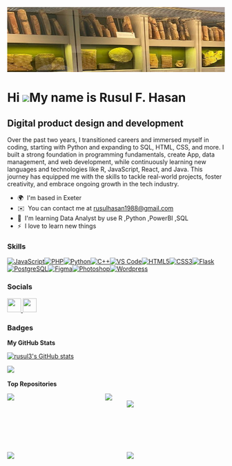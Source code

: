 <div align="center">
  <img src="https://raw.githubusercontent.com/rusul3/frontimage/main/frontimage.jpg" alt="Profile Photo" width="1000" height="150">
</div>

Hi ![](https://user-images.githubusercontent.com/18350557/176309783-0785949b-9127-417c-8b55-ab5a4333674e.gif)My name is Rusul F. Hasan
======================================================================================================================================

Digital product design and development
------------------------------------------------

Over the past two years, I transitioned careers and immersed myself in coding, starting with Python and expanding to SQL, HTML, CSS, and more. I built a strong foundation in programming fundamentals, create App, data management, and web development, while continuously learning new languages and technologies like R, JavaScript, React, and Java. This journey has equipped me with the skills to tackle real-world projects, foster creativity, and embrace ongoing growth in the tech industry.

* 🌍  I'm based in Exeter
* ✉️  You can contact me at [rusulhasan1988@gmail.com](mailto:rusulhasan1988@gmail.com)
* 🧠  I'm learning Data Analyst by use R ,Python ,PowerBI ,SQL 
* ⚡  I love to learn new things

### Skills


<p align="left">
<a href="https://developer.mozilla.org/en-US/docs/Web/JavaScript" target="_blank" rel="noreferrer"><img src="https://raw.githubusercontent.com/danielcranney/readme-generator/main/public/icons/skills/javascript-colored.svg" width="36" height="36" alt="JavaScript" /></a><a href="https://www.php.net/" target="_blank" rel="noreferrer"><img src="https://raw.githubusercontent.com/danielcranney/readme-generator/main/public/icons/skills/php-colored.svg" width="36" height="36" alt="PHP" /></a><a href="https://www.python.org/" target="_blank" rel="noreferrer"><img src="https://raw.githubusercontent.com/danielcranney/readme-generator/main/public/icons/skills/python-colored.svg" width="36" height="36" alt="Python" /></a><a href="https://docs.microsoft.com/en-us/cpp/?view=msvc-170" target="_blank" rel="noreferrer"><img src="https://raw.githubusercontent.com/danielcranney/readme-generator/main/public/icons/skills/cplusplus-colored.svg" width="36" height="36" alt="C++" /></a><a href="https://code.visualstudio.com/" target="_blank" rel="noreferrer"><img src="https://raw.githubusercontent.com/danielcranney/readme-generator/main/public/icons/skills/visualstudiocode.svg" width="36" height="36" alt="VS Code" /></a><a href="https://developer.mozilla.org/en-US/docs/Glossary/HTML5" target="_blank" rel="noreferrer"><img src="https://raw.githubusercontent.com/danielcranney/readme-generator/main/public/icons/skills/html5-colored.svg" width="36" height="36" alt="HTML5" /></a><a href="https://www.w3.org/TR/CSS/#css" target="_blank" rel="noreferrer"><img src="https://raw.githubusercontent.com/danielcranney/readme-generator/main/public/icons/skills/css3-colored.svg" width="36" height="36" alt="CSS3" /></a><a href="https://flask.palletsprojects.com/en/2.0.x/" target="_blank" rel="noreferrer"><img src="https://raw.githubusercontent.com/danielcranney/readme-generator/main/public/icons/skills/flask-colored.svg" width="36" height="36" alt="Flask" /></a><a href="https://www.postgresql.org/" target="_blank" rel="noreferrer"><img src="https://raw.githubusercontent.com/danielcranney/readme-generator/main/public/icons/skills/postgresql-colored.svg" width="36" height="36" alt="PostgreSQL" /></a><a href="https://www.figma.com/" target="_blank" rel="noreferrer"><img src="https://raw.githubusercontent.com/danielcranney/readme-generator/main/public/icons/skills/figma-colored.svg" width="36" height="36" alt="Figma" /></a><a href="https://www.adobe.com/uk/products/photoshop.html" target="_blank" rel="noreferrer"><img src="https://raw.githubusercontent.com/danielcranney/readme-generator/main/public/icons/skills/photoshop-colored.svg" width="36" height="36" alt="Photoshop" /></a><a href="https://wordpress.com" target="_blank" rel="noreferrer"><img src="https://raw.githubusercontent.com/danielcranney/readme-generator/main/public/icons/skills/wordpress-colored.svg" width="36" height="36" alt="Wordpress" /></a>
</p>


### Socials

<p align="left"> <a href="https://www.github.com/rusul3" target="_blank" rel="noreferrer"> <picture> <source media="(prefers-color-scheme: dark)" srcset="https://raw.githubusercontent.com/danielcranney/readme-generator/main/public/icons/socials/github-dark.svg" /> <source media="(prefers-color-scheme: light)" srcset="https://raw.githubusercontent.com/danielcranney/readme-generator/main/public/icons/socials/github.svg" /> <img src="https://raw.githubusercontent.com/danielcranney/readme-generator/main/public/icons/socials/github.svg" width="32" height="32" /> </picture> </a> <a href="https://www.linkedin.com/in/rusul-hasan-3a340274" target="_blank" rel="noreferrer"> <picture> <source media="(prefers-color-scheme: dark)" srcset="https://raw.githubusercontent.com/danielcranney/readme-generator/main/public/icons/socials/linkedin-dark.svg" /> <source media="(prefers-color-scheme: light)" srcset="https://raw.githubusercontent.com/danielcranney/readme-generator/main/public/icons/socials/linkedin.svg" /> <img src="https://raw.githubusercontent.com/danielcranney/readme-generator/main/public/icons/socials/linkedin.svg" width="32" height="32" /> </picture> </a></p>

### Badges

<b>My GitHub Stats</b>

<a href="http://www.github.com/rusul3"><img src="https://github-readme-stats.vercel.app/api?username=rusul3&show_icons=true&hide=&count_private=true&title_color=000000&text_color=3382ed&icon_color=22c55e&bg_color=ffffff&hide_border=true&show_icons=true" alt="rusul3's GitHub stats" /></a>

<a href="http://www.github.com/rusul3"><img src="https://github-readme-streak-stats.herokuapp.com/?user=rusul3&stroke=3382ed&background=ffffff&ring=000000&fire=000000&currStreakNum=3382ed&currStreakLabel=000000&sideNums=3382ed&sideLabels=3382ed&dates=3382ed&hide_border=true" /></a>

<b>Top Repositories</b>

<div width="100%" align="center"><a href="https://github.com/rusul3/Order_App" align="left"><img align="left" width="45%" src="https://github-readme-stats.vercel.app/api/pin/?username=rusul3&repo=Order_App&title_color=000000&text_color=3382ed&icon_color=22c55e&bg_color=ffffff&hide_border=true&locale=en" /></a><div width="100%" align="center"><a href="https://github.com/rusul3/Monthly-budget-app" align="left"><img align="left" width="45%" src="https://github-readme-stats.vercel.app/api/pin/?username=rusul3&repo=Order_App&title_color=000000&text_color=3382ed&icon_color=22c55e&bg_color=ffffff&hide_border=true&locale=en" /></a><a href="https://github.com/rusul3/Book-barrow-database" align="right"><img align="right" width="45%" src="https://github-readme-stats.vercel.app/api/pin/?username=rusul3&repo=Book-barrow-database&title_color=000000&text_color=3382ed&icon_color=22c55e&bg_color=ffffff&hide_border=true&locale=en" /></a></div><br /><br /><br /><br /><br /><br /><br /><div width="100%" align="center"><a href="https://github.com/rusul3/Write-your-name-in-Sumerian-" align="left"><img align="right" width="45%" src="https://github-readme-stats.vercel.app/api/pin/?username=rusul3&repo=Write-your-name-in-Sumerian-&title_color=000000&text_color=3382ed&icon_color=22c55e&bg_color=ffffff&hide_border=true&locale=en" /></a></div><div width="100%" align="center"><a href="https://github.com/rusul3/trip-to-Iraq" align="left"><img align="left" width="45%" src="https://github-readme-stats.vercel.app/api/pin/?username=rusul3&repo=trip-to-Iraq&title_color=000000&text_color=3382ed&icon_color=22c55e&bg_color=ffffff&hide_border=true&locale=en" /></a></div>
